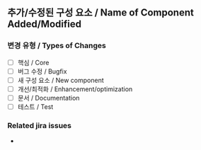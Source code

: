 ## 추가/수정된 구성 요소 / Name of Component Added/Modified
<!--- 변경 사항을 간단히 작성해 주세요 / Describe your changes in detail here -->

### 변경 유형 / Types of Changes
<!--- 어떠한 유형의 변경이 이루어졌나요? / What types of changes does your code introduce? -->
- [ ] 핵심 / Core
- [ ] 버그 수정 / Bugfix
- [ ] 새 구성 요소 / New component
- [ ] 개선/최적화 / Enhancement/optimization
- [ ] 문서 / Documentation
- [ ] 테스트 / Test

### Related jira issues
* 
